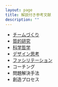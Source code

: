 ```yaml
---
layout: page
title: 解説付き参考文献
description: ""
---
```


* [チームづくり](team)
* [質的研究](qualitative)
* [科学哲学](philosophy-of-science)
* [デザイン思考](design-thinking)
* [ファシリテーション](facilitation)
* コーチング
* 問題解決手法
* 創造プロセス
